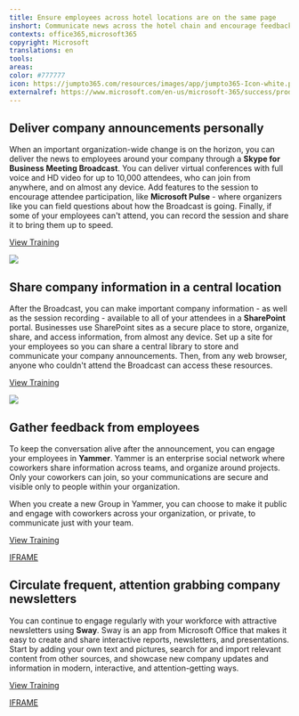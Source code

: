 ```yaml
---
title: Ensure employees across hotel locations are on the same page
inshort: Communicate news across the hotel chain and encourage feedback so that&#xA0;employees feel connected and loyal to the organization and brand.
contexts: office365,microsoft365
copyright: Microsoft
translations: en
tools: 
areas: 
color: #777777
icon: https://jumpto365.com/resources/images/app/jumpto365-Icon-white.png
externalref: https://www.microsoft.com/en-us/microsoft-365/success/productivitylibrary/ensure-employees-across-hotel-locations-are-on-the-same-page
---
```


## Deliver company announcements personally

When an important organization-wide change is on the horizon, you can deliver the news to employees around your company through a **Skype for Business Meeting Broadcast**. You can deliver virtual conferences with full voice and HD video for up to 10,000 attendees, who can join from anywhere, and on almost any device. Add features to the session to encourage attendee participation, like **Microsoft Pulse** \- where organizers like you can field questions about how the Broadcast is going. Finally, if some of your employees can't attend, you can record the session and share it to bring them up to speed.

[View Training](https://support.office.com/en-US/article/Manage-a-Skype-Meeting-Broadcast-event-c7b98cbe-d168-4cf4-b87f-867707b25811)

![](http://img-prod-cms-rt-microsoft-com.akamaized.net/cms/api/am/imageFileData/RE1YeAU?ver=7be0)

## Share company information in a central location

After the Broadcast, you can make important company information - as well as the session recording - available to all of your attendees in a **SharePoint** portal. Businesses use SharePoint sites as a secure place to store, organize, share, and access information, from almost any device. Set up a site for your employees so you can share a central library to store and communicate your company announcements. Then, from any web browser, anyone who couldn't attend the Broadcast can access these resources.

[View Training](https://support.office.com/en-US/article/Get-started-with-SharePoint-909ec2f0-05c8-4e92-8ad3-3f8b0b6cf261)

![](http://img-prod-cms-rt-microsoft-com.akamaized.net/cms/api/am/imageFileData/RE1Yhda?ver=4d77)

## Gather feedback from employees

To keep the conversation alive after the announcement, you can engage your employees in **Yammer**. Yammer is an enterprise social network where coworkers share information across teams, and organize around projects. Only your coworkers can join, so your communications are secure and visible only to people within your organization.

When you create a new Group in Yammer, you can choose to make it public and engage with coworkers across your organization, or private, to communicate just with your team.

[View Training](https://support.office.com/en-US/article/Say-hello-to-Yammer-02AC514E-CF1D-4060-9CDE-6038CA812EDE)

[IFRAME](https://www.microsoft.com/en-us/videoplayer/embed/RE1TZqJ)

## Circulate frequent, attention grabbing company newsletters

You can continue to engage regularly with your workforce with attractive newsletters using **Sway**. Sway is an app from Microsoft Office that makes it easy to create and share interactive reports, newsletters, and presentations. Start by adding your own text and pictures, search for and import relevant content from other sources, and showcase new company updates and information in modern, interactive, and attention-getting ways. 

[View Training](https://support.office.com/en-US/article/Getting-Started-with-Sway-2076C468-63F4-4A89-AE5F-424796714A8A)

[IFRAME](https://www.microsoft.com/en-us/videoplayer/embed/RE1TBSV)

